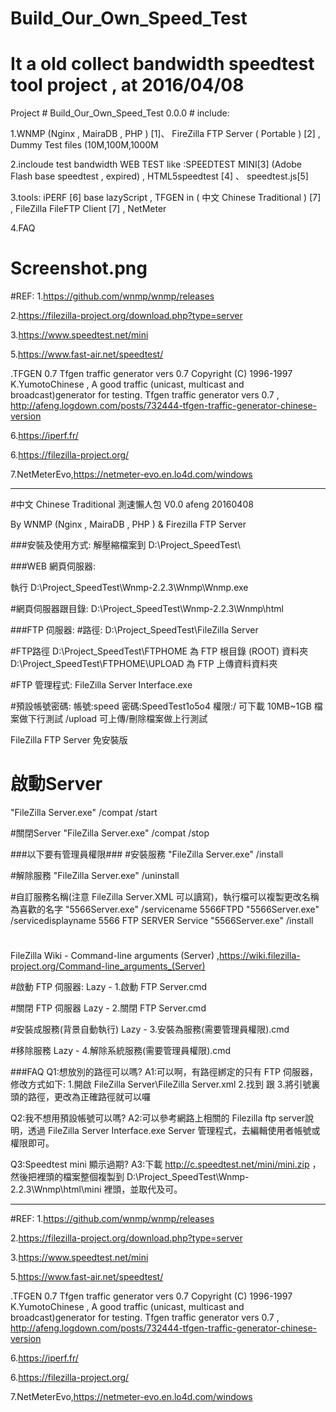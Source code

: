 # Build_Our_Own_Speed_Test

# It a old collect bandwidth speedtest tool project , at 2016/04/08  #

Project  # Build_Our_Own_Speed_Test 0.0.0 # include:

1.WNMP (Nginx , MairaDB , PHP ) [1]、 FireZilla FTP Server ( Portable ) [2] , Dummy Test files (10M,100M,1000M  

2.incloude test bandwidth WEB TEST like :SPEEDTEST MINI[3] (Adobe Flash base speedtest , expired) , HTML5speedtest [4] 、 speedtest.js[5] 

3.tools: iPERF [6] base lazyScript , TFGEN in ( 中文 Chinese Traditional ) [7] , FileZilla FileFTP Client [7]  , NetMeter

4.FAQ

# Screenshot.png #

#REF: 
1.https://github.com/wnmp/wnmp/releases

2.https://filezilla-project.org/download.php?type=server

3.https://www.speedtest.net/mini

5.https://www.fast-air.net/speedtest/

.TFGEN 0.7 Tfgen traffic generator vers 0.7 Copyright (C) 1996-1997 K.YumotoChinese , A good traffic (unicast, multicast and broadcast)generator for testing.
Tfgen traffic generator vers 0.7 , http://afeng.logdown.com/posts/732444-tfgen-traffic-generator-chinese-version

6.https://iperf.fr/

6.https://filezilla-project.org/

7.NetMeterEvo,https://netmeter-evo.en.lo4d.com/windows


---------------------
#中文 Chinese Traditional 
測速懶人包 V0.0 afeng 20160408


By WNMP (Nginx , MairaDB , PHP ) & Firezilla FTP Server

###安裝及使用方式:
解壓縮檔案到 D:\Project_SpeedTest\

###WEB 網頁伺服器: 

執行
D:\Project_SpeedTest\Wnmp-2.2.3\Wnmp\Wnmp.exe

#網頁伺服器跟目錄:
D:\Project_SpeedTest\Wnmp-2.2.3\Wnmp\html

###FTP 伺服器:
#路徑:
D:\Project_SpeedTest\FileZilla Server

#FTP路徑
D:\Project_SpeedTest\FTPHOME 為 FTP 根目錄 (ROOT) 資料夾
D:\Project_SpeedTest\FTPHOME\UPLOAD 為 FTP 上傳資料資料夾

#FTP 管理程式:
FileZilla Server Interface.exe

#預設帳號密碼:
帳號:speed
密碼:SpeedTest1o5o4
權限:/ 可下載 10MB~1GB 檔案做下行測試
     /upload 可上傳/刪除檔案做上行測試

FileZilla FTP Server 免安裝版
# 啟動Server
"FileZilla Server.exe" /compat /start

#關閉Server
"FileZilla Server.exe" /compat /stop

###以下要有管理員權限###
#安裝服務
"FileZilla Server.exe" /install

#解除服務
"FileZilla Server.exe" /uninstall

#自訂服務名稱(注意 FileZilla Server.XML 可以讀寫)，執行檔可以複製更改名稱為喜歡的名字
"5566Server.exe" /servicename 5566FTPD
"5566Server.exe" /servicedisplayname 5566 FTP SERVER Service
"5566Server.exe" /install

#
FileZilla Wiki - Command-line arguments (Server) ,https://wiki.filezilla-project.org/Command-line_arguments_(Server)

#啟動 FTP 伺服器:
Lazy - 1.啟動 FTP Server.cmd

#關閉 FTP 伺服器
Lazy - 2.關閉 FTP Server.cmd

#安裝成服務(背景自動執行)
Lazy - 3.安裝為服務(需要管理員權限).cmd

#移除服務
Lazy - 4.解除系統服務(需要管理員權限).cmd

###FAQ
Q1:想放別的路徑可以嗎?
A1:可以啊，有路徑綁定的只有 FTP 伺服器，修改方式如下:
1.開啟 FileZilla Server\FileZilla Server.xml
2.找到 <Permission Dir="D:\Project_SpeedTest\FTPHOME"> 跟 <Permission Dir="D:\Project_SpeedTest\FTPHOME\UPLOAD">
3.將引號裏頭的路徑，更改為正確路徑就可以囉

Q2:我不想用預設帳號可以嗎?
A2:可以參考網路上相關的 Filezilla ftp server說明，透過 FileZilla Server Interface.exe Server 管理程式，去編輯使用者帳號或權限即可。

Q3:Speedtest mini 顯示過期?
A3:下載 http://c.speedtest.net/mini/mini.zip ，
然後把裡頭的檔案整個複製到 D:\Project_SpeedTest\Wnmp-2.2.3\Wnmp\html\mini 裡頭，並取代及可。

---
#REF: 
1.https://github.com/wnmp/wnmp/releases

2.https://filezilla-project.org/download.php?type=server

3.https://www.speedtest.net/mini

5.https://www.fast-air.net/speedtest/

.TFGEN 0.7 Tfgen traffic generator vers 0.7 Copyright (C) 1996-1997 K.YumotoChinese , A good traffic (unicast, multicast and broadcast)generator for testing.
Tfgen traffic generator vers 0.7 , http://afeng.logdown.com/posts/732444-tfgen-traffic-generator-chinese-version

6.https://iperf.fr/

6.https://filezilla-project.org/

7.NetMeterEvo,https://netmeter-evo.en.lo4d.com/windows
